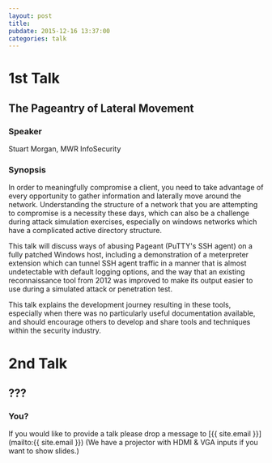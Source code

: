 ```yaml
---
layout: post
title: 
pubdate: 2015-12-16 13:37:00
categories: talk
---
```


# 1st Talk

## The Pageantry of Lateral Movement

### Speaker

Stuart Morgan, MWR InfoSecurity

### Synopsis

In order to meaningfully compromise a client, you need to take advantage of
every opportunity to gather information and laterally move around the network.
Understanding the structure of a network that you are attempting to compromise
is a necessity these days, which can also be a challenge during attack 
simulation exercises, especially on windows networks which have a complicated
active directory structure.

This talk will discuss ways of abusing Pageant (PuTTY's SSH agent) on a fully
patched Windows host, including a demonstration of a meterpreter extension
which can tunnel SSH agent traffic in a manner that is almost undetectable
with default logging options, and the way that an existing reconnaissance tool
from 2012 was improved to make its output easier to use during a simulated
attack or penetration test. 

This talk explains the development journey resulting in these tools,
especially when there was no particularly useful documentation available,
and should encourage others to develop and share tools and techniques
within the security industry.

# 2nd Talk

## ??? 

### You?

If you would like to provide a talk please drop a message to [{{ site.email }}](mailto:{{ site.email }}) (We have a projector with HDMI & VGA inputs if you want to show slides.)
